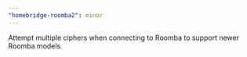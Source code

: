 ```yaml
---
"homebridge-roomba2": minor
---
```


Attempt multiple ciphers when connecting to Roomba to support newer Roomba models
